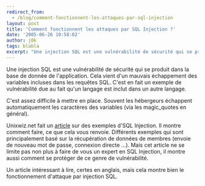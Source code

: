 ```yaml
---
redirect_from:
  - /blog/comment-fonctionnent-les-attaques-par-sql-injection
layout: post
title: 'Comment fonctionnent les attaques par SQL Injection ?'
date: '2005-06-26 10:58:02'
author: j0k
tags: blabla
excerpt: "Une injection SQL est une vulnérabilité de sécurité qui se produit dans la base de donnée de l'application. Cela vient d'un mauvais échappement des variables incluses dans les requêtes SQL. C'est en fait un exemple de vulnérabilité due au fait qu'un langage est inclut dans un autre langage.     \nC'est assez difficile à mettre en place. Souvent les hébergeurs      …"
---
```


Une injection SQL est une vulnérabilité de sécurité qui se produit dans la base de donnée de l'application. Cela vient d'un mauvais échappement des variables incluses dans les requêtes SQL. C'est en fait un exemple de vulnérabilité due au fait qu'un langage est inclut dans un autre langage.

C'est assez difficile à mettre en place. Souvent les hébergeurs échappent automatiquement les caractères des variables (via les magic_quotes en général).

Unixwiz.net fait un [article](http://www.unixwiz.net/techtips/sql-injection.html) sur des exemples d'SQL Injection. Il montre comment faire, ce que cela vous renvoie. Différents exemples qui sont principalement basé sur la récupération de données de membres (envoie de nouveau mot de passe, connexion directe ...). Mais cet article ne se limite pas non plus à faire de vous un expert en SQL Injection, il montre aussi comment se protéger de ce genre de vulnérabilité.

Un article intéressant à lire, certes en anglais, mais cela montre bien le fonctionnement d'attaque par injection SQL.

